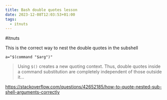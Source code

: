 ```yaml
---
title: Bash double quotes lesson
date: 2023-12-08T12:03:53+01:00
tags:
  - itnuts
---
```

#itnuts

This is the correct way to nest the double quotes in the subshell

```
a="$(command "$arg")"
```

> Using `$()` creates a new quoting context. Thus, double quotes inside a command substitution are completely independent of those outside it...

https://stackoverflow.com/questions/42652185/how-to-quote-nested-sub-shell-arguments-correctly
